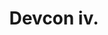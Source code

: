 ﻿---
number: 4
title: Devcon iv.
description: "Devcon 4 trajo el ecosistema y la familia de Ethereum de regreso a Europa con un evento de 2018 en el Centro de Convenciones de Praga en la República Checa (Chequia). Con una asistencia de 3000 personas, Devcon se llenó de charlas, experiencias, equipos de un ecosistema de aplicaciones maduro y más soporte empresarial que nunca."
location: 'Prague, Czech Republic'
startDate: 2018-10-30
endDate: 2018-11-02
imageUrl: '/assets/images/editions/Prague.png'
urls:
  - title: Watch
    url: https://archive.devcon.org/archive/watch?edition=4
---
